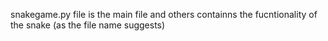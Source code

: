 snakegame.py file is the main file and others containns the fucntionality of the snake (as the file name suggests)
